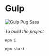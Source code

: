 # Gulp
![Gulp Pug Sass](https://miro.medium.com/max/600/1*riaSTUNDrUA8r9m1X-WjnA.png)

*To build the project*

``
npm i
``

``
npm start
``
